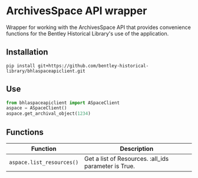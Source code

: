 # ArchivesSpace API wrapper

Wrapper for working with the ArchivesSpace API that provides convenience functions for the Bentley Historical Library's use of the application.

## Installation

`pip install git+https://github.com/bentley-historical-library/bhlaspaceapiclient.git`

## Use

```python
from bhlaspaceapiclient import ASpaceClient
aspace = ASpaceClient()
aspace.get_archival_object(1234)
```

## Functions

| Function | Description |
| --- | --- |
| `aspace.list_resources()` | Get a list of Resources. :all_ids parameter is True. |


